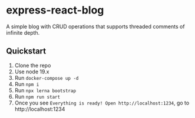 # express-react-blog

A simple blog with CRUD operations that supports threaded comments of infinite depth.

## Quickstart

1. Clone the repo
2. Use node 19.x
3. Run `docker-compose up -d`
4. Run `npm i`
5. Run `npx lerna bootstrap`
6. Run `npm run start`
7. Once you see `Everything is ready! Open http://localhost:1234`, go to http://localhost:1234
